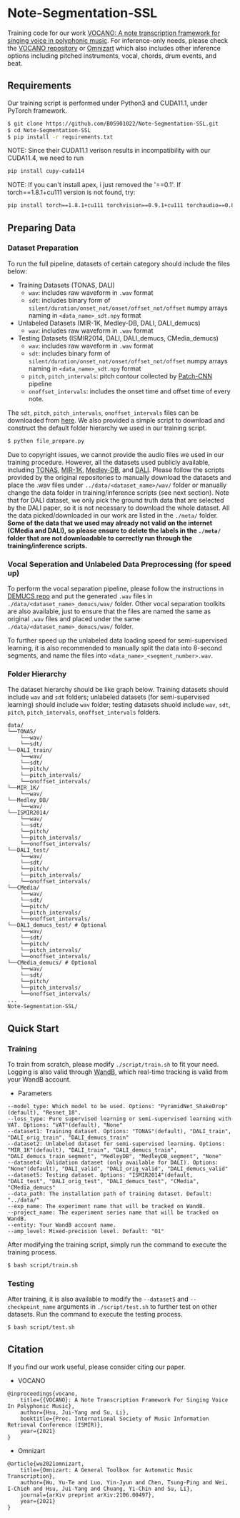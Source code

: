 # Note-Segmentation-SSL

Training code for our work [VOCANO: A note transcription framework for singing voice in polyphonic music][VOCANO: A note transcription framework for singing voice in polyphonic music]. For inference-only needs, please check the [VOCANO repository][VOCANO: A note transcription framework for singing voice in polyphonic music] or [Omnizart][Omnizart] which also includes other inference options including pitched instruments, vocal, chords, drum events, and beat.

## Requirements

Our training script is performed under Python3 and CUDA11.1, under PyTorch framework.

```bash
$ git clone https://github.com/B05901022/Note-Segmentation-SSL.git
$ cd Note-Segmentation-SSL
$ pip install -r requirements.txt
```

NOTE: Since their CUDA11.1 verison results in incompatibility with our CUDA11.4, we need to run
```bash
pip install cupy-cuda114
```

NOTE: If you can't install apex, i just removed the '==0.1'. If torch==1.8.1+cu111 version is not found, try: 
```bash
pip install torch==1.8.1+cu111 torchvision==0.9.1+cu111 torchaudio==0.8.1 -f https://download.pytorch.org/whl/torch_stable.html
```

## Preparing Data

### Dataset Preparation

To run the full pipeline, datasets of certain category should include the files below:

* Training Datasets (TONAS, DALI)
	* `wav`: includes raw waveform in `.wav` format
	* `sdt`: includes binary form of `silent/duration/onset_not/onset/offset_not/offset` numpy arrays naming in `<data_name>_sdt.npy` format
* Unlabeled Datasets (MIR-1K, Medley-DB, DALI, DALI_demucs)
	* `wav`: includes raw waveform in `.wav` format
* Testing Datasets (ISMIR2014, DALI, DALI_demucs, CMedia_demucs)
	* `wav`: includes raw waveform in `.wav` format
	* `sdt`: includes binary form of `silent/duration/onset_not/onset/offset_not/offset` numpy arrays naming in `<data_name>_sdt.npy` format
	* `pitch`, `pitch_intervals`: pitch contour collected by [Patch-CNN][Patch-CNN] pipeline
	* `onoffset_intervals`: includes the onset time and offset time of every note.

The `sdt`, `pitch`, `pitch_intervals`, `onoffset_intervals` files can be downloaded from [here][Google Drive Link]. We also provided a simple script to download and construct the default folder hierarchy we used in our training script.

```bash
$ python file_prepare.py
```

Due to copyright issues, we cannot provide the audio files we used in our training procedure. However, all the datasets used publicly available, including [TONAS][TONAS], [MIR-1K][MIR-1K], [Medley-DB][Medley-DB], and [DALI][DALI]. Please follow the scripts provided by the original repositories to manually download the datasets and place the .wav files under `../data/<dataset_name>/wav/` folder or manually change the data folder in training/inference scripts (see next section). Note that for DALI dataset, we only pick the ground truth data that are selected by the DALI paper, so it is not necessary to download the whole dataset. All the data picked/downloaded in our work are listed in the `./meta/` folder. **Some of the data that we used may already not valid on the internet (CMedia and DALI), so please ensure to delete the labels in the `./meta/` folder that are not downloadable to correctly run through the training/inference scripts.**

### Vocal Seperation and Unlabeled Data Preprocessing (for speed up)

To perform the vocal separation pipeline, please follow the instructions in [DEMUCS repo][DEMUCS repo] and put the generated `.wav` files in `./data/<dataset_name>_demucs/wav/` folder. Other vocal separation toolkits are also available, just to ensure that the files are named the same as original `.wav` files and placed under the same `./data/<dataset_name>_demucs/wav/` folder.

To further speed up the unlabeled data loading speed for semi-supervised learning, it is also recommended to manually split the data into 8-second segments, and name the files into `<data_name>_<segment_number>.wav`.

### Folder Hierarchy

The dataset hierarchy should be like graph below. Training datasets should include `wav` and `sdt` folders; unlabeled datasets (for semi-supervised learning) should include `wav` folder; testing datasets shuold include `wav`, `sdt`, `pitch`, `pitch_intervals`, `onoffset_intervals` folders.

```
data/
└──TONAS/
	└──wav/
	└──sdt/
└──DALI_train/
	└──wav/
	└──sdt/
	└──pitch/
	└──pitch_intervals/
	└──onoffset_intervals/
└──MIR_1K/
	└──wav/
└──Medley_DB/
	└──wav/
└──ISMIR2014/
	└──wav/
	└──sdt/
	└──pitch/
	└──pitch_intervals/
	└──onoffset_intervals/
└──DALI_test/
	└──wav/
	└──sdt/
	└──pitch/
	└──pitch_intervals/
	└──onoffset_intervals/
└──CMedia/
	└──wav/
	└──sdt/
	└──pitch/
	└──pitch_intervals/
	└──onoffset_intervals/
└──DALI_demucs_test/ # Optional
	└──wav/
	└──sdt/
	└──pitch/
	└──pitch_intervals/
	└──onoffset_intervals/
└──CMedia_demucs/ # Optional
	└──wav/
	└──sdt/
	└──pitch/
	└──pitch_intervals/
	└──onoffset_intervals/
...
Note-Segmentation-SSL/
```

## Quick Start

### Training

To train from scratch, please modify `./script/train.sh` to fit your need. Logging is also valid through [WandB][WandB], which real-time tracking is valid from your WandB account.

* Parameters

```
--model_type: Which model to be used. Options: "PyramidNet_ShakeDrop"(default), "Resnet_18".
--loss_type: Pure supervised learning or semi-supervised learning with VAT. Options: "VAT"(default), "None"
--dataset1: Training dataset. Options: "TONAS"(default), "DALI_train", "DALI_orig_train", "DALI_demucs_train"
--dataset2: Unlabeled dataset for semi-supervised learning. Options: "MIR_1K"(default), "DALI_train", "DALI_demucs_train", "DALI_demucs_train_segment", "MedleyDB", "MedleyDB_segment", "None"
--dataset4: Validation dataset (only available for DALI). Options: "None"(default), "DALI_valid", "DALI_orig_valid", "DALI_demucs_valid"
--dataset5: Testing dataset. Options: "ISMIR2014"(default, "DALI_test", "DALI_orig_test", "DALI_demucs_test", "CMedia", "CMedia_demucs"
--data_path: The installation path of training dataset. Default: "../data/"
--exp_name: The experiment name that will be tracked on WandB.
--project_name: The experiment series name that will be tracked on WandB.
--entity: Your WandB account name.
--amp_level: Mixed-precision level. Default: "O1"
```

After modifying the training script, simply run the command to execute the training process.

```bash
$ bash script/train.sh
```

### Testing

After training, it is also available to modify the `--dataset5` and `--checkpoint_name` arguments in `./script/test.sh` to further test on other datasets. Run the command to execute the testing process.

```bash
$ bash script/test.sh
```

## Citation

If you find our work useful, please consider citing our paper.

* VOCANO
```
@inproceedings{vocano,
	title={{VOCANO}: A Note Transcription Framework For Singing Voice In Polyphonic Music},
	author={Hsu, Jui-Yang and Su, Li},
	booktitle={Proc. International Society of Music Information Retrieval Conference (ISMIR)},
	year={2021}
}
``` 

* Omnizart
```
@article{wu2021omnizart,
	title={Omnizart: A General Toolbox for Automatic Music Transcription},
	author={Wu, Yu-Te and Luo, Yin-Jyun and Chen, Tsung-Ping and Wei, I-Chieh and Hsu, Jui-Yang and Chuang, Yi-Chin and Su, Li},
	journal={arXiv preprint arXiv:2106.00497},
	year={2021}
}
```

[VOCANO: A note transcription framework for singing voice in polyphonic music]: https://github.com/B05901022/VOCANO
[Omnizart]: https://github.com/Music-and-Culture-Technology-Lab/omnizart
[TONAS]: https://zenodo.org/record/1290722#.YQRV344zaUk
[MIR-1K]: https://sites.google.com/site/unvoicedsoundseparation/mir-1k
[Medley-DB]: https://medleydb.weebly.com/
[DALI]: https://github.com/gabolsgabs/DALI
[WandB]: https://wandb.ai/site
[Patch-CNN]: https://github.com/leo-so/VocalMelodyExtPatchCNN
[DEMUCS repo]: https://github.com/facebookresearch/demucs
[Google Drive Link]: https://drive.google.com/file/d/1UPcvK1favpIoiYaL8qNqgbNbI3jn3lm3/view?usp=sharing
